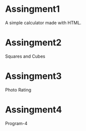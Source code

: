 
# Assingment1 
A simple calculator made with HTML.


# Assingment2
Squares and Cubes

# Assingment3
Photo Rating

# Assingment4
Program-4

